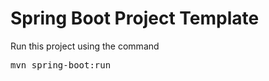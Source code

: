 <h1>Spring Boot Project Template</h1>
<span>Run this project using the command</span>
<pre>mvn spring-boot:run</pre>